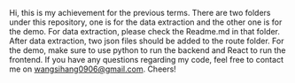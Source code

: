Hi, this is my achievement for the previous terms.
There are two folders under this repository, one is for the data extraction and the other one is for the demo.
For data extraction, please check the Readme.md in that folder. After data extraction, two json files should be added to the route folder.
For the demo, make sure to use python to run the backend and React to run the frontend.
If you have any questions regarding my code, feel free to contact me on wangsihang0906@gmail.com. Cheers!
